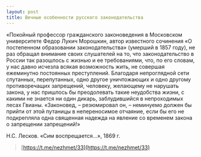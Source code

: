 ```yaml
---
layout: post
title: Вечные особенности русского законодательства
---
```


«Покойный профессор гражданского законоведения в Московском университете Федор Лукич Морошкин, автор известного сочинения «О постепенном образовании законодательства» (умерший в 1857 году), не раз обращал внимание своих слушателей на то, что законодательство в России так разошлось с жизнью и ее требованиями, что, по его словам, у нас давно исчезла всякая возможность жить, не совершая ежеминутно постоянных преступлений. Благодаря непроглядной сети спутанных, перепутанных, одно другое уничтожающих и одно другому противоречащих запрещений, человеку, желающему не нарушать закона, у нас пришлось бы преодолевать такие неудобства жизни, с какими не знается ни один дикарь, заблудившийся в непроходимых лесах Гвианы. «Законовед, – резюмировал он,  – неминуемо должен бы прийти от этой путаницы в непереносимое отчаяние, если бы его не подкрепляла одна священная надежда на явление со временем закона о запрещении запрещений!»

Н.С. Лесков. «Сим воспрещается...», 1869 г.

> [https://t.me/nezhmet/33](https://t.me/nezhmet/33)
